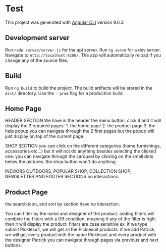 # Test

This project was generated with [Angular CLI](https://github.com/angular/angular-cli) version 9.0.3.

## Development server

Run `node server/server.js` for the api server. 
Run `ng serve` for a dev server. Navigate to `http://localhost:4200/`. The app will automatically reload if you change any of the source files.

## Build

Run `ng build` to build the project. The build artifacts will be stored in the `dist/` directory. Use the `--prod` flag for a production build.

## Home Page 

HEADER SECTION
    We have in the header the menu button, click it and it will display the 3 required pages:
        1. the home page
        2. the product page
        3. the help popup
    you can navigate through the 2 first pages but the popup will just display on top of the current page.

SHOP SECTION
    you can click on the different categories (home furnishings, accessories etc...) but it will not do anything besides selecting the clicked one.
    you can navigate through the carousel by clicking on the small dots below the pictures.
    the shop button won't do anything

INDOORS OUTDOORS, POPULAR SHOP, COLLECTION SHOP, NEWSLETTER AND FOOTER SECTIONS 
    no interactions.

## Product Page

the search icon, and sort by section have no interaction.

You can filter by the name and designer of the product.
adding filters will combine the filters with a OR condition, meaning if any of the filter is right then it will display the product.
filters are case sensitive
    ex: if we type submit Picklesuit, we will get all the Picklesuit products.
        if we add Patrick, we will get every product with the name Picklesuit and every product with the designer Patrick
you can navigate through pages via previous and next buttons.

